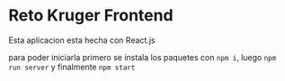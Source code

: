 # Reto Kruger Frontend

Esta aplicacion esta hecha con React.js

para poder iniciarla primero se instala los paquetes con `npm i`, luego `npm run server` y finalmente `npm start`
